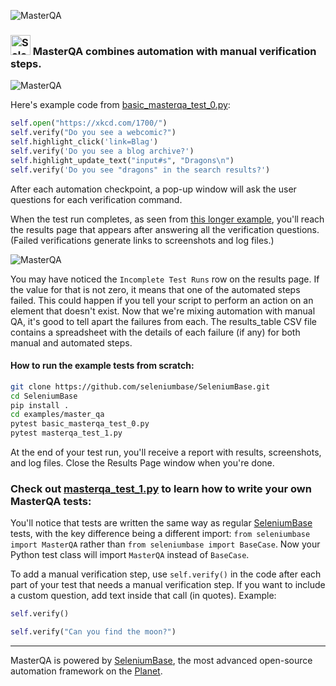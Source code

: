 ![](https://seleniumbase.io/cdn/img/masterqa_logo.png "MasterQA")

<h3><img src="https://seleniumbase.io/img/logo6.png" title="SeleniumBase" width="32" /> MasterQA combines automation with manual verification steps.</h3>

![](https://seleniumbase.io/cdn/gif/masterqa6.gif "MasterQA")

Here's example code from [basic_masterqa_test_0.py](https://github.com/seleniumbase/SeleniumBase/blob/master/examples/master_qa/basic_masterqa_test_0.py):

```python
self.open("https://xkcd.com/1700/")
self.verify("Do you see a webcomic?")
self.highlight_click('link=Blag')
self.verify('Do you see a blog archive?')
self.highlight_update_text("input#s", "Dragons\n")
self.verify('Do you see "dragons" in the search results?')
```

After each automation checkpoint, a pop-up window will ask the user questions for each verification command.

When the test run completes, as seen from [this longer example](https://github.com/seleniumbase/SeleniumBase/blob/master/examples/master_qa/masterqa_test_1.py), you'll reach the results page that appears after answering all the verification questions. (Failed verifications generate links to screenshots and log files.)

![](https://seleniumbase.io/cdn/img/mqa_hybrid.png "MasterQA")

You may have noticed the ``Incomplete Test Runs`` row on the results page. If the value for that is not zero, it means that one of the automated steps failed. This could happen if you tell your script to perform an action on an element that doesn't exist. Now that we're mixing automation with manual QA, it's good to tell apart the failures from each. The results_table CSV file contains a spreadsheet with the details of each failure (if any) for both manual and automated steps.

#### How to run the example tests from scratch:

```bash
git clone https://github.com/seleniumbase/SeleniumBase.git
cd SeleniumBase
pip install .
cd examples/master_qa
pytest basic_masterqa_test_0.py
pytest masterqa_test_1.py
```

At the end of your test run, you'll receive a report with results, screenshots, and log files. Close the Results Page window when you're done.

### Check out [masterqa_test_1.py](https://github.com/seleniumbase/SeleniumBase/blob/master/examples/master_qa/masterqa_test_1.py) to learn how to write your own MasterQA tests:

You'll notice that tests are written the same way as regular [SeleniumBase](https://seleniumbase.com) tests, with the key difference being a different import: ``from seleniumbase import MasterQA`` rather than ``from seleniumbase import BaseCase``. Now your Python test class will import ``MasterQA`` instead of ``BaseCase``.

To add a manual verification step, use ``self.verify()`` in the code after each part of your test that needs a manual verification step. If you want to include a custom question, add text inside that call (in quotes). Example:

```python
self.verify()

self.verify("Can you find the moon?")
```

--------

MasterQA is powered by [SeleniumBase](https://seleniumbase.com), the most advanced open-source automation framework on the [Planet](https://en.wikipedia.org/wiki/Earth).
